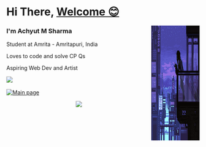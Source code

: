 # Hi There, [Welcome 😊](https://www.youtube.com/watch?v=xvFZjo5PgG0)
<img src="https://github.com/MinorMist/minormist/blob/main/img/lofi.gif" width="25%" height="25%" style="height: 300px;
    overflow: scroll;" align="right"/>
    
### I'm Achyut M Sharma
Student at Amrita - Amritapuri, India

Loves to code and solve CP Qs

Aspiring Web Dev and Artist

![](https://komarev.com/ghpvc/?username=minormist&color=red)


[![Main page](https://holopin.me/minormist)](https://holopin.io/@minormist)


<div>
<p align="center" >
  <a href="https://github.com/anuraghazra/github-readme-stats"> 
    <img  src="https://github-readme-stats.vercel.app/api?username=minormist&&show_icons=true&theme=dark"/>
  </a>
</p>
</div>
